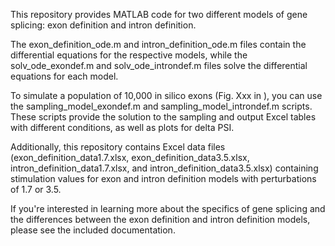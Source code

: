 

This repository provides MATLAB code for two different models of gene splicing: exon definition and intron definition.

The exon_definition_ode.m and intron_definition_ode.m files contain the differential equations for the respective models, while the solv_ode_exondef.m and solv_ode_introndef.m files solve the differential equations for each model.

To simulate a population of 10,000 in silico exons (Fig. Xxx in <citation of the paper>), you can use the sampling_model_exondef.m and sampling_model_introndef.m scripts. These scripts provide the solution to the sampling and output Excel tables with different conditions, as well as plots for delta PSI.

Additionally, this repository contains Excel data files (exon_definition_data1.7.xlsx, exon_definition_data3.5.xlsx, intron_definition_data1.7.xlsx, and intron_definition_data3.5.xlsx) containing stimulation values for exon and intron definition models with perturbations of 1.7 or 3.5.

If you're interested in learning more about the specifics of gene splicing and the differences between the exon definition and intron definition models, please see the included documentation.
 
